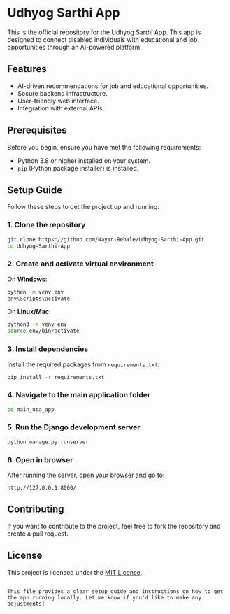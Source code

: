 # Udhyog Sarthi App

This is the official repository for the Udhyog Sarthi App. This app is designed to connect disabled individuals with educational and job opportunities through an AI-powered platform.

## Features
- AI-driven recommendations for job and educational opportunities.
- Secure backend infrastructure.
- User-friendly web interface.
- Integration with external APIs.

## Prerequisites

Before you begin, ensure you have met the following requirements:
- Python 3.8 or higher installed on your system.
- `pip` (Python package installer) is installed.

## Setup Guide

Follow these steps to get the project up and running:

### 1. Clone the repository

```bash
git clone https://github.com/Nayan-Bebale/Udhyog-Sarthi-App.git
cd Udhyog-Sarthi-App
```

### 2. Create and activate virtual environment

On **Windows**:

```bash
python -m venv env
env\Scripts\activate
```

On **Linux/Mac**:

```bash
python3 -m venv env
source env/bin/activate
```

### 3. Install dependencies

Install the required packages from `requirements.txt`:

```bash
pip install -r requirements.txt
```

### 4. Navigate to the main application folder

```bash
cd main_usa_app
```

### 5. Run the Django development server

```bash
python manage.py runserver
```

### 6. Open in browser

After running the server, open your browser and go to:

```
http://127.0.0.1:8000/
```

## Contributing

If you want to contribute to the project, feel free to fork the repository and create a pull request.

## License

This project is licensed under the [MIT License](LICENSE).
```

This file provides a clear setup guide and instructions on how to get the app running locally. Let me know if you'd like to make any adjustments!
